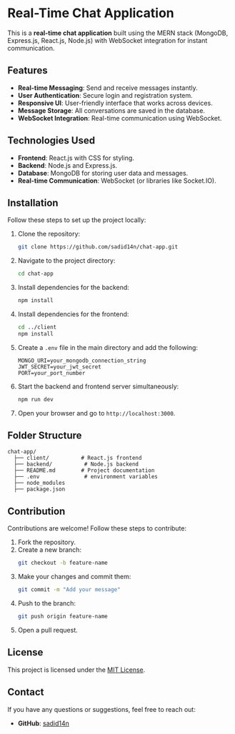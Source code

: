 # Real-Time Chat Application

This is a **real-time chat application** built using the MERN stack (MongoDB, Express.js, React.js, Node.js) with WebSocket integration for instant communication.

## Features

- **Real-time Messaging**: Send and receive messages instantly.
- **User Authentication**: Secure login and registration system.
- **Responsive UI**: User-friendly interface that works across devices.
- **Message Storage**: All conversations are saved in the database.
- **WebSocket Integration**: Real-time communication using WebSocket.

## Technologies Used

- **Frontend**: React.js with CSS for styling.
- **Backend**: Node.js and Express.js.
- **Database**: MongoDB for storing user data and messages.
- **Real-time Communication**: WebSocket (or libraries like Socket.IO).

## Installation

Follow these steps to set up the project locally:

1. Clone the repository:

   ```bash
   git clone https://github.com/sadid14n/chat-app.git
   ```

2. Navigate to the project directory:

   ```bash
   cd chat-app
   ```

3. Install dependencies for the backend:

   ```bash
   npm install
   ```

4. Install dependencies for the frontend:

   ```bash
   cd ../client
   npm install
   ```

5. Create a `.env` file in the main directory and add the following:

   ```env
   MONGO_URI=your_mongodb_connection_string
   JWT_SECRET=your_jwt_secret
   PORT=your_port_number
   ```

6. Start the backend and frontend server simultaneously:

   ```bash
   npm run dev
   ```

8. Open your browser and go to `http://localhost:3000`.

## Folder Structure

```
chat-app/
  ├── client/          # React.js frontend
  ├── backend/          # Node.js backend
  ├── README.md        # Project documentation
  ├── .env              # environment variables
  ├── node_modules
  ├── package.json
```

## Contribution

Contributions are welcome! Follow these steps to contribute:

1. Fork the repository.
2. Create a new branch:
   ```bash
   git checkout -b feature-name
   ```
3. Make your changes and commit them:
   ```bash
   git commit -m "Add your message"
   ```
4. Push to the branch:
   ```bash
   git push origin feature-name
   ```
5. Open a pull request.

## License

This project is licensed under the [MIT License](LICENSE).

## Contact

If you have any questions or suggestions, feel free to reach out:

- **GitHub**: [sadid14n](https://github.com/sadid14n)
